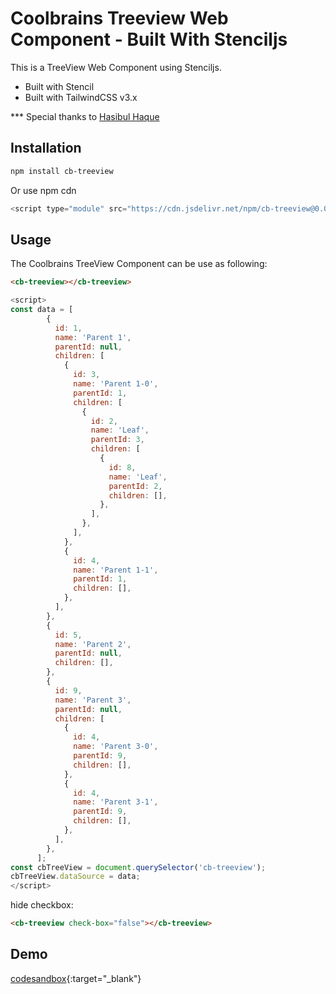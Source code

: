 # Coolbrains Treeview Web Component - Built With Stenciljs

This is a TreeView Web Component using Stenciljs.

- Built with Stencil
- Built with TailwindCSS v3.x

\*\*\* Special thanks to [Hasibul Haque](https://github.com/hasibul2363)

## Installation

```bash
npm install cb-treeview
```

Or use npm cdn

```js
<script type="module" src="https://cdn.jsdelivr.net/npm/cb-treeview@0.0.3/dist/cb-treeview/cb-treeview.esm.js"></script>
```

## Usage

The Coolbrains TreeView Component can be use as following:

```html
<cb-treeview></cb-treeview>
```

```js
<script>
const data = [
        {
          id: 1,
          name: 'Parent 1',
          parentId: null,
          children: [
            {
              id: 3,
              name: 'Parent 1-0',
              parentId: 1,
              children: [
                {
                  id: 2,
                  name: 'Leaf',
                  parentId: 3,
                  children: [
                    {
                      id: 8,
                      name: 'Leaf',
                      parentId: 2,
                      children: [],
                    },
                  ],
                },
              ],
            },
            {
              id: 4,
              name: 'Parent 1-1',
              parentId: 1,
              children: [],
            },
          ],
        },
        {
          id: 5,
          name: 'Parent 2',
          parentId: null,
          children: [],
        },
        {
          id: 9,
          name: 'Parent 3',
          parentId: null,
          children: [
            {
              id: 4,
              name: 'Parent 3-0',
              parentId: 9,
              children: [],
            },
            {
              id: 4,
              name: 'Parent 3-1',
              parentId: 9,
              children: [],
            },
          ],
        },
      ];
const cbTreeView = document.querySelector('cb-treeview');
cbTreeView.dataSource = data;
</script>
```

hide checkbox:

```html
<cb-treeview check-box="false"></cb-treeview>
```

## Demo

[codesandbox](https://codesandbox.io/s/coolbrains-treeview-component-built-with-stenciljs-eixw6s?file=/index.html){:target="_blank"}


